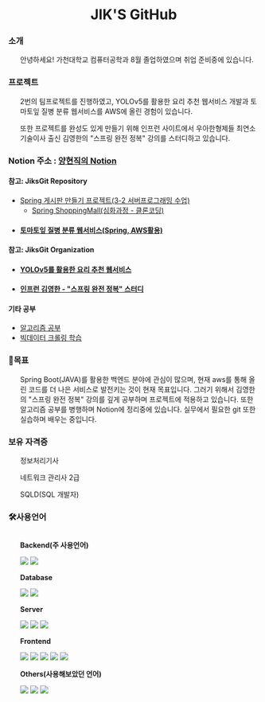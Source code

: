 <h1 align="center">JIK'S GitHub</h1>

<h3>소개</h3>
<ul>안녕하세요! 가천대학교 컴퓨터공학과 8월 졸업하였으며 취업 준비중에 있습니다.</ul>

<h3>프로젝트</h3>
<ul>2번의 팀프로젝트를 진행하였고, YOLOv5를 활용한 요리 추천 웹서비스 개발과 토마토잎 질병 분류 웹서비스를 AWS에 올린 경험이 있습니다.</ul>
<ul>또한 프로젝트를 완성도 있게 만들기 위해 인프런 사이트에서 우아한형제들 최연소 기술이사 출신 김영한의 "스프링 완전 정복" 강의를 스터디하고 있습니다.</ul>

### Notion 주소 : [양현직의 Notion](https://www.notion.so/JAVA-31d0e187114b48f18efa376033c33308)

#### 참고: JiksGit Repository
  - [Spring 게시판 만들기 프로젝트(3-2 서버프로그래밍 수업)](https://github.com/JiksGit/SpringBoard)
    + [Spring ShoppingMall(심화과정 - 클론코딩)](https://github.com/JiksGit/ShopingMall)
  - #### [토마토잎 질병 분류 웹서비스(Spring, AWS활용)](https://github.com/JiksGit/TomatoSpring)

#### 참고: JiksGit Organization
  - #### [YOLOv5를 활용한 요리 추천 웹서비스](https://github.com/Gachon-Project)
  - #### [인프런 김영한 - "스프링 완전 정복" 스터디](https://github.com/Inflearn-Springboot)

#### 기타 공부
  -  [알고리즘 공부](https://github.com/JiksGit/Java-CodingTest)
  -  [빅데이터 크롤링 학습](https://github.com/JiksGit/BigData)

<h3>🤗목표</h3>
<ul>Spring Boot(JAVA)를 활용한 백엔드 분야에 관심이 많으며, 현재 aws를 통해 올린 코드를 더 나은 서비스로 발전키는 것이 현재 목표입니다. 그러기 위해서 김영한의 "스프링 완전 정복" 강의를 깊게 공부하며 프로젝트에 적용하고 있습니다. 또한 알고리즘 공부를 병행하며 Notion에 정리중에 있습니다. 실무에서 필요한 git 또한 실습하며 배우는 중입니다. </ul>

<h3>보유 자격증</h3>

<ul>정보처리기사</ul>
<ul>네트워크 관리사 2급</ul>
<ul>SQLD(SQL 개발자)</ul>

<h3>🛠사용언어</h3>
<ul>
  <div style="display:flex; flex-direction:column; align-items:flex-start;">
    <!-- Backend -->
    <p><strong>Backend(주 사용언어)</strong></p>
    <div>
        <img src="https://img.shields.io/badge/Java-007396?style=for-the-badge&logo=Java&logoColor=white"> 
        <img src="https://img.shields.io/badge/Spring Boot-6DB33F?style=for-the-badge&logo=spring boot&logoColor=white"> 
    </div>
    <!-- Database -->
    <p><strong>Database</strong></p>
    <div>
        <img src="https://img.shields.io/badge/oracle-F80000?style=for-the-badge&logo=oracle&logoColor=white"> 
        <img src="https://img.shields.io/badge/mysql-4479A1?style=for-the-badge&logo=mysql&logoColor=white"> 
    </div>
    <!-- Server -->
    <p><strong>Server</strong></p>
    <div>
        <img src="https://img.shields.io/badge/linux-FCC624?style=for-the-badge&logo=linux&logoColor=black"> 
        <img src="https://img.shields.io/badge/apache tomcat-F8DC75?style=for-the-badge&logo=apachetomcat&logoColor=black">
        <img src="https://img.shields.io/badge/Amazon AWS-232F3E?style=for-the-badge&logo=amazon aws&logoColor=white"> 
    </div>
    <!-- Frontend -->
    <p><strong>Frontend</strong></p>
    <div>
        <img src="https://img.shields.io/badge/html5-E34F26?style=flat-square&logo=html5&logoColor=white"> 
        <img src="https://img.shields.io/badge/css-1572B6?style=flat-square&logo=css3&logoColor=white"> 
        <img src="https://img.shields.io/badge/javascript-F7DF1E?style=flat-square&logo=javascript&logoColor=black"> 
        <img src="https://img.shields.io/badge/bootstrap-7952B3?style=flat-square&logo=bootstrap&logoColor=white">
        <img src="https://img.shields.io/badge/React-20232A?style=flat-square&logo=react&logoColor=61DAFB">
    </div>
    <!-- Others -->
    <p><strong>Others(사용해보았던 언어)</strong></p>
    <div>
        <img src="https://img.shields.io/badge/Kotlin-7F52FF?style=flat-square&logo=kotlin&logoColor=white">
        <img src="https://img.shields.io/badge/Andoid Studio-3DDC84?style=flat-square&logo=android studio&logoColor=white">
        <img src="https://img.shields.io/badge/python-3776AB?style=flat-square&logo=python&logoColor=white"> 
</div><br>
</div>
</ul>
